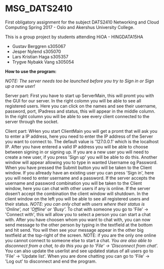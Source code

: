 # MSG_DATS2410
First obligatory assignment for the subject DATS2410 Networking and Cloud Computing Spring 2017 - Oslo and Akershus University College.

This is a group project by students attending HiOA - HINGDATA15HA
- Gustav Berggren    s305067
- Jesper Nylend      s305070
- Lars Kristian Haga s305357
- Trygve Nybakk Vang s305054



**How to use the program:**

*NOTE: The server needs too be launched before you try to Sign in or Sign up a new user!*

Server part:
First you have to start up ServerMain, this will promt you with the GUI for our server. In the right colomn you will be able to see all registered users. Here you can click on the names and see their username, password, port, IPadress and status, this will appear in the middle column. In the right column you will be able to see every client connected to the server through the socket.

Client part:
WHen you start ClientMain you will get a promt that will ask you to enter a IP address, here you need to enter the IP address of the Server you want to connect to. The default value is '127.0.0.1' which is the localhost IP. After you have entered a valid IP address you will be able to choose between signing in or signing up.
If you are a new user you will need to create a new user, if you press 'Sign up' you will be able to do this. Another window will appear allowing you to type in wanted Username og Password. When you have pressed the Submit button you will be taken to the Client window.
If you allready have an existing user you can press 'Sign in', here you will need to enter username and a password. If the server accepts the username and password combination you will be taken to the Client window, here you can chat with other users if any is online. If the server dosen’t accept the combination the client window will shutdown.
In the client window on the left you will be able to see all registered users and their status.
*NOTE: you can only chat with users where their status is 'Online', not 'Offline' or 'Busy'.*
To chat with someone you go to 'File' -> 'Connect with', this will allow you to select a person you can start a chat with. After you have choosen whom you want to chat with, you can now send message to the 
other person by typing in the textfield at the bottom and hit send. You will then see your message appear in the other big textfield at the top-right of the screen.
NOTE: if you are the only one online you cannot connect to someone else to start a chat.
*You are also able to disconnect from a chat, to do this you go to 'File' -> 'Disconnect from chat'.*
You can also update the userlist and see updated status of all users go to 'File' -> 'Update list'.
When you are done chatting you can go to 'File' -> 'Log out' to disconnect and end the program.